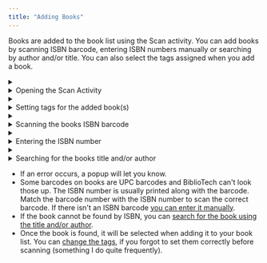 ```yaml
---
title: "Adding Books"
---
```

Books are added to the book list using the Scan activity. You can add books by scanning ISBN barcode, entering ISBN numbers manually or searching by author and/or title. You can also select the tags assigned when you add a book.

<details><summary><li>Opening the Scan Activity</li></summary>
<p><a id="open-scan"></a>

- Open the navigation menu

     ![Navigation Button](../images/nav-button.png)

- Select **Scan**

     ![Scan](../images/scan.png)
</details>
<details><summary><li>Setting tags for the added book(s)</li></summary>
<p><a id="setting-tags"></a>

- Tags are assigned when you add a book. You can touch in the **Selected Tags** field to add and remove tags for the next book added. You are only allowed to add existing tags. See [Managing Tags](tags.html) to learn how to add tags to BiblioTech.

     ![Selected Tags](../images/scan-tags.png)
</details>
<details><summary><li>Scanning the books ISBN barcode</li></summary>
<p><a id="scan-barcode"></a>

- BiblioTech scans barcodes using the phone camera. It will ask you for permission to use the camera. If you don't grant permission, you won't be able to scan barcodes. You can still add books manually by [entering the ISBN](#manual-isbn) or [entering the author and/or title](#manual-author-title).
- Position the phone so the book's barcode is visible on the display
- Press either the up or down volume button
- When the barcode is read, it will be displyed on the **ISBN** line
- When the book is looked up, the title and author(s) will appear on the **Title** and **Authors** line
</details>
<details><summary><li>Entering the ISBN number</li></summary>
<p><a id="manual-isbn"></a>

- Touch the **ISBN** line and enter the number without dashes or spaces. If the ISBN number has an **X** as the last digit, enter an **\***

     ![Enter ISBN](../images/isbn-enter.png)

- Make sure the **Author** and **Title** lines are empty
- Press the search button

     ![Search Button](../images/search-button.png)
     
- When the book is looked up, the title and author(s) will appear on the **Title** and **Authors** line
</details>
<details><summary><li>Searching for the books title and/or author</li></summary>
<p><a id="manual-author-title"></a>

- Use the **Title** and **Author** lines to enter the title and/or author you want to search for.

     ![Search Title And Author](../images/title-author-enter.png)

- Press the search button

     ![Search Button](../images/search-button.png)
     
- Usually this search will find multiple books that match the title and author, so the results are displayed in a dialog
- Touch the book image to select the book(s) that you want to add
- The image is replaced by a star for selected books
- You can filter the results using the **Author** and **Title** lines
- Selected books are not filtered
- Press OK to add the selected books
- You can add multiple books using this method

     ![Search Result](../images/search-results.png)
</details>
<p>

- If an error occurs, a popup will let you know.
- Some barcodes on books are UPC barcodes and BiblioTech can't look those up. The ISBN number is usually printed along with the barcode. Match the barcode number with the ISBN number to scan the correct barcode. If there isn't an ISBN barcode [you can enter it manually](#manual-isbn).
- If the book cannot be found by ISBN, you can [search for the book using the title and/or author](#manual-author-title).
- Once the book is found, it will be selected when adding it to your book list. You can [change the tags](tags.html), if you forgot to set them correctly before scanning (something I do quite frequently).
